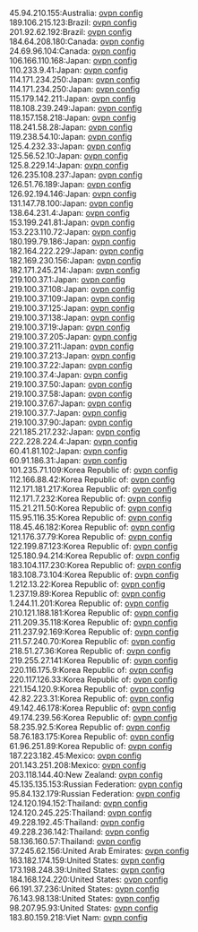 45.94.210.155:Australia: [ovpn config](vpn/45_94_210_155.ovpn)  
189.106.215.123:Brazil: [ovpn config](vpn/189_106_215_123.ovpn)  
201.92.62.192:Brazil: [ovpn config](vpn/201_92_62_192.ovpn)  
184.64.208.180:Canada: [ovpn config](vpn/184_64_208_180.ovpn)  
24.69.96.104:Canada: [ovpn config](vpn/24_69_96_104.ovpn)  
106.166.110.168:Japan: [ovpn config](vpn/106_166_110_168.ovpn)  
110.233.9.41:Japan: [ovpn config](vpn/110_233_9_41.ovpn)  
114.171.234.250:Japan: [ovpn config](vpn/114_171_234_250.ovpn)  
114.171.234.250:Japan: [ovpn config](vpn/114_171_234_250.ovpn)  
115.179.142.211:Japan: [ovpn config](vpn/115_179_142_211.ovpn)  
118.108.239.249:Japan: [ovpn config](vpn/118_108_239_249.ovpn)  
118.157.158.218:Japan: [ovpn config](vpn/118_157_158_218.ovpn)  
118.241.58.28:Japan: [ovpn config](vpn/118_241_58_28.ovpn)  
119.238.54.10:Japan: [ovpn config](vpn/119_238_54_10.ovpn)  
125.4.232.33:Japan: [ovpn config](vpn/125_4_232_33.ovpn)  
125.56.52.10:Japan: [ovpn config](vpn/125_56_52_10.ovpn)  
125.8.229.14:Japan: [ovpn config](vpn/125_8_229_14.ovpn)  
126.235.108.237:Japan: [ovpn config](vpn/126_235_108_237.ovpn)  
126.51.76.189:Japan: [ovpn config](vpn/126_51_76_189.ovpn)  
126.92.194.146:Japan: [ovpn config](vpn/126_92_194_146.ovpn)  
131.147.78.100:Japan: [ovpn config](vpn/131_147_78_100.ovpn)  
138.64.231.4:Japan: [ovpn config](vpn/138_64_231_4.ovpn)  
153.199.241.81:Japan: [ovpn config](vpn/153_199_241_81.ovpn)  
153.223.110.72:Japan: [ovpn config](vpn/153_223_110_72.ovpn)  
180.199.79.186:Japan: [ovpn config](vpn/180_199_79_186.ovpn)  
182.164.222.229:Japan: [ovpn config](vpn/182_164_222_229.ovpn)  
182.169.230.156:Japan: [ovpn config](vpn/182_169_230_156.ovpn)  
182.171.245.214:Japan: [ovpn config](vpn/182_171_245_214.ovpn)  
219.100.37.1:Japan: [ovpn config](vpn/219_100_37_1.ovpn)  
219.100.37.108:Japan: [ovpn config](vpn/219_100_37_108.ovpn)  
219.100.37.109:Japan: [ovpn config](vpn/219_100_37_109.ovpn)  
219.100.37.125:Japan: [ovpn config](vpn/219_100_37_125.ovpn)  
219.100.37.138:Japan: [ovpn config](vpn/219_100_37_138.ovpn)  
219.100.37.19:Japan: [ovpn config](vpn/219_100_37_19.ovpn)  
219.100.37.205:Japan: [ovpn config](vpn/219_100_37_205.ovpn)  
219.100.37.211:Japan: [ovpn config](vpn/219_100_37_211.ovpn)  
219.100.37.213:Japan: [ovpn config](vpn/219_100_37_213.ovpn)  
219.100.37.22:Japan: [ovpn config](vpn/219_100_37_22.ovpn)  
219.100.37.4:Japan: [ovpn config](vpn/219_100_37_4.ovpn)  
219.100.37.50:Japan: [ovpn config](vpn/219_100_37_50.ovpn)  
219.100.37.58:Japan: [ovpn config](vpn/219_100_37_58.ovpn)  
219.100.37.67:Japan: [ovpn config](vpn/219_100_37_67.ovpn)  
219.100.37.7:Japan: [ovpn config](vpn/219_100_37_7.ovpn)  
219.100.37.90:Japan: [ovpn config](vpn/219_100_37_90.ovpn)  
221.185.217.232:Japan: [ovpn config](vpn/221_185_217_232.ovpn)  
222.228.224.4:Japan: [ovpn config](vpn/222_228_224_4.ovpn)  
60.41.81.102:Japan: [ovpn config](vpn/60_41_81_102.ovpn)  
60.91.186.31:Japan: [ovpn config](vpn/60_91_186_31.ovpn)  
101.235.71.109:Korea Republic of: [ovpn config](vpn/101_235_71_109.ovpn)  
112.166.88.42:Korea Republic of: [ovpn config](vpn/112_166_88_42.ovpn)  
112.171.181.217:Korea Republic of: [ovpn config](vpn/112_171_181_217.ovpn)  
112.171.7.232:Korea Republic of: [ovpn config](vpn/112_171_7_232.ovpn)  
115.21.211.50:Korea Republic of: [ovpn config](vpn/115_21_211_50.ovpn)  
115.95.116.35:Korea Republic of: [ovpn config](vpn/115_95_116_35.ovpn)  
118.45.46.182:Korea Republic of: [ovpn config](vpn/118_45_46_182.ovpn)  
121.176.37.79:Korea Republic of: [ovpn config](vpn/121_176_37_79.ovpn)  
122.199.87.123:Korea Republic of: [ovpn config](vpn/122_199_87_123.ovpn)  
125.180.94.214:Korea Republic of: [ovpn config](vpn/125_180_94_214.ovpn)  
183.104.117.230:Korea Republic of: [ovpn config](vpn/183_104_117_230.ovpn)  
183.108.73.104:Korea Republic of: [ovpn config](vpn/183_108_73_104.ovpn)  
1.212.13.22:Korea Republic of: [ovpn config](vpn/1_212_13_22.ovpn)  
1.237.19.89:Korea Republic of: [ovpn config](vpn/1_237_19_89.ovpn)  
1.244.11.201:Korea Republic of: [ovpn config](vpn/1_244_11_201.ovpn)  
210.121.188.181:Korea Republic of: [ovpn config](vpn/210_121_188_181.ovpn)  
211.209.35.118:Korea Republic of: [ovpn config](vpn/211_209_35_118.ovpn)  
211.237.92.169:Korea Republic of: [ovpn config](vpn/211_237_92_169.ovpn)  
211.57.240.70:Korea Republic of: [ovpn config](vpn/211_57_240_70.ovpn)  
218.51.27.36:Korea Republic of: [ovpn config](vpn/218_51_27_36.ovpn)  
219.255.27.141:Korea Republic of: [ovpn config](vpn/219_255_27_141.ovpn)  
220.116.175.9:Korea Republic of: [ovpn config](vpn/220_116_175_9.ovpn)  
220.117.126.33:Korea Republic of: [ovpn config](vpn/220_117_126_33.ovpn)  
221.154.120.9:Korea Republic of: [ovpn config](vpn/221_154_120_9.ovpn)  
42.82.223.31:Korea Republic of: [ovpn config](vpn/42_82_223_31.ovpn)  
49.142.46.178:Korea Republic of: [ovpn config](vpn/49_142_46_178.ovpn)  
49.174.239.56:Korea Republic of: [ovpn config](vpn/49_174_239_56.ovpn)  
58.235.92.5:Korea Republic of: [ovpn config](vpn/58_235_92_5.ovpn)  
58.76.183.175:Korea Republic of: [ovpn config](vpn/58_76_183_175.ovpn)  
61.96.251.89:Korea Republic of: [ovpn config](vpn/61_96_251_89.ovpn)  
187.223.182.45:Mexico: [ovpn config](vpn/187_223_182_45.ovpn)  
201.143.251.208:Mexico: [ovpn config](vpn/201_143_251_208.ovpn)  
203.118.144.40:New Zealand: [ovpn config](vpn/203_118_144_40.ovpn)  
45.135.135.153:Russian Federation: [ovpn config](vpn/45_135_135_153.ovpn)  
95.84.132.179:Russian Federation: [ovpn config](vpn/95_84_132_179.ovpn)  
124.120.194.152:Thailand: [ovpn config](vpn/124_120_194_152.ovpn)  
124.120.245.225:Thailand: [ovpn config](vpn/124_120_245_225.ovpn)  
49.228.192.45:Thailand: [ovpn config](vpn/49_228_192_45.ovpn)  
49.228.236.142:Thailand: [ovpn config](vpn/49_228_236_142.ovpn)  
58.136.160.57:Thailand: [ovpn config](vpn/58_136_160_57.ovpn)  
37.245.62.156:United Arab Emirates: [ovpn config](vpn/37_245_62_156.ovpn)  
163.182.174.159:United States: [ovpn config](vpn/163_182_174_159.ovpn)  
173.198.248.39:United States: [ovpn config](vpn/173_198_248_39.ovpn)  
184.168.124.220:United States: [ovpn config](vpn/184_168_124_220.ovpn)  
66.191.37.236:United States: [ovpn config](vpn/66_191_37_236.ovpn)  
76.143.98.138:United States: [ovpn config](vpn/76_143_98_138.ovpn)  
98.207.95.93:United States: [ovpn config](vpn/98_207_95_93.ovpn)  
183.80.159.218:Viet Nam: [ovpn config](vpn/183_80_159_218.ovpn)  
